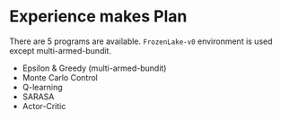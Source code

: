 # Experience makes Plan

There are 5 programs are available.
`FrozenLake-v0` environment is used except multi-armed-bundit.

* Epsilon & Greedy (multi-armed-bundit)
* Monte Carlo Control
* Q-learning
* SARASA
* Actor-Critic
